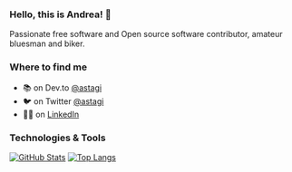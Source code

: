 ### Hello, this is Andrea! 👋

Passionate free software and Open source software contributor, amateur bluesman and biker.

### Where to find me

- 📚 on Dev.to [@astagi](https://dev.to/astagi)
- 🐦 on Twitter [@astagi](https://twitter.com/astagi)
- 👨‍💼 on [LinkedIn](https://www.linkedin.com/in/andreastagi/)

### Technologies & Tools

[![GitHub Stats](https://github-readme-stats.vercel.app/api?username=astagi&line_height=31.5&theme=blue-green&show_icons=true&count_private=true&include_all_commits=true&hide=contribs,stars)](https://github.com/astagi)
[![Top Langs](https://github-readme-stats.vercel.app/api/top-langs/?username=astagi&layout=compact&theme=blue-green)](https://github.com/astagi)
